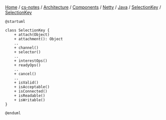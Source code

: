 [Home](https://mengxianbin.github.io) /
[cs-notes](https://mengxianbin.github.io/cs-notes/site) /
[Architecture](https://mengxianbin.github.io/cs-notes/site/Architecture) /
[Components](https://mengxianbin.github.io/cs-notes/site/Architecture/Components) /
[Netty](https://mengxianbin.github.io/cs-notes/site/Architecture/Components/Netty) /
[Java](https://mengxianbin.github.io/cs-notes/site/Architecture/Components/Netty/Java) /
[SelectionKey](https://mengxianbin.github.io/cs-notes/site/Architecture/Components/Netty/Java/SelectionKey) /
[SelectionKey](https://mengxianbin.github.io/cs-notes/site/Architecture/Components/Netty/Java/SelectionKey/SelectionKey)

```puml
@startuml

class SelectionKey {
    + attach(Object)
    + attachment(): Object
    ..
    + channel()
    + selector()
    ..
    + interestOps()
    + readyOps()
    ..
    + cancel()
    ..
    + isValid()
    + isAcceptable()
    + isConnected()
    + isReadable()
    + isWritable()
}

@enduml
```
